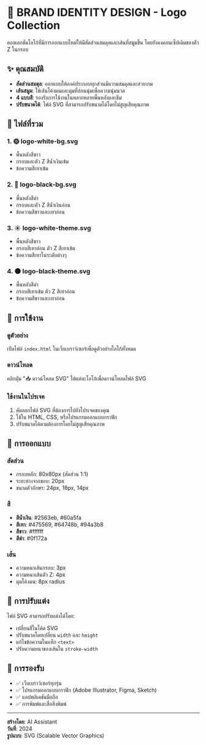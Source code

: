 # 🎨 BRAND IDENTITY DESIGN - Logo Collection

คอลเลกชันโลโก้ที่มีการออกแบบใหม่ให้มีสัดส่วนสมดุลและเส้นที่สมูมขึ้น โดยยังคงคอนเซ็ปเดิมของตัว Z ในกรอบ

## ✨ คุณสมบัติ

- **สัดส่วนสมดุล**: ออกแบบให้องค์ประกอบทุกส่วนมีความสมดุลและสวยงาม
- **เส้นสมูม**: ใช้เส้นโค้งมนและมุมที่อ่อนนุ่มเพื่อความนุ่มนวล
- **4 แบบสี**: รองรับการใช้งานในหลากหลายพื้นหลังและธีม
- **ปรับขนาดได้**: ไฟล์ SVG ที่สามารถปรับขนาดได้โดยไม่สูญเสียคุณภาพ

## 📁 ไฟล์ที่รวม

### 1. 🌞 logo-white-bg.svg
- พื้นหลังสีขาว
- กรอบและตัว Z สีน้ำเงินเข้ม
- ข้อความสีเทาเข้ม

### 2. 🌙 logo-black-bg.svg
- พื้นหลังสีดำ
- กรอบและตัว Z สีน้ำเงินอ่อน
- ข้อความสีขาวและเทาอ่อน

### 3. ☀️ logo-white-theme.svg
- พื้นหลังสีขาว
- กรอบสีเทาอ่อน ตัว Z สีเทาเข้ม
- ข้อความสีเทาในระดับต่างๆ

### 4. 🌑 logo-black-theme.svg
- พื้นหลังสีดำ
- กรอบสีเทาเข้ม ตัว Z สีเทาอ่อน
- ข้อความสีขาวและเทาอ่อน

## 🚀 การใช้งาน

### ดูตัวอย่าง
เปิดไฟล์ `index.html` ในเว็บเบราว์เซอร์เพื่อดูตัวอย่างโลโก้ทั้งหมด

### ดาวน์โหลด
คลิกปุ่ม "📥 ดาวน์โหลด SVG" ใต้แต่ละโลโก้เพื่อดาวน์โหลดไฟล์ SVG

### ใช้งานในโปรเจค
1. คัดลอกไฟล์ SVG ที่ต้องการไปยังโปรเจคของคุณ
2. ใช้ใน HTML, CSS, หรือโปรแกรมออกแบบกราฟิก
3. ปรับขนาดได้ตามต้องการโดยไม่สูญเสียคุณภาพ

## 🎯 การออกแบบ

### สัดส่วน
- กรอบหลัก: 80x80px (สัดส่วน 1:1)
- ระยะห่างจากขอบ: 20px
- ขนาดตัวอักษร: 24px, 18px, 14px

### สี
- **สีน้ำเงิน**: #2563eb, #60a5fa
- **สีเทา**: #475569, #64748b, #94a3b8
- **สีขาว**: #ffffff
- **สีดำ**: #0f172a

### เส้น
- ความหนาเส้นกรอบ: 3px
- ความหนาเส้นตัว Z: 4px
- มุมโค้งมน: 8px radius

## 🔧 การปรับแต่ง

ไฟล์ SVG สามารถปรับแต่งได้โดย:
- เปลี่ยนสีในโค้ด SVG
- ปรับขนาดโดยเปลี่ยน `width` และ `height`
- แก้ไขข้อความในแท็ก `<text>`
- ปรับความหนาของเส้นใน `stroke-width`

## 📱 การรองรับ

- ✅ เว็บเบราว์เซอร์ทุกรุ่น
- ✅ โปรแกรมออกแบบกราฟิก (Adobe Illustrator, Figma, Sketch)
- ✅ แอปพลิเคชันมือถือ
- ✅ การพิมพ์และสื่อสิ่งพิมพ์

---

**สร้างโดย**: AI Assistant  
**วันที่**: 2024  
**รูปแบบ**: SVG (Scalable Vector Graphics)